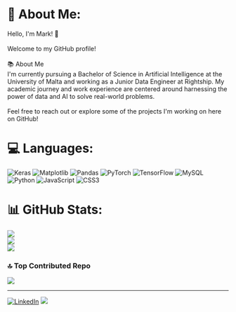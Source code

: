 # 💫 About Me:
Hello, I'm Mark! 👋<br><br>Welcome to my GitHub profile!<br><br>📚 About Me<br>I'm currently pursuing a Bachelor of Science in Artificial Intelligence at the University of Malta and working as a Junior Data Engineer at Rightship. My academic journey and work experience are centered around harnessing the power of data and AI to solve real-world problems.<br><br>Feel free to reach out or explore some of the projects I'm working on here on GitHub!<br>

# 💻 Languages:
![Keras](https://img.shields.io/badge/Keras-%23D00000.svg?style=for-the-badge&logo=Keras&logoColor=white) ![Matplotlib](https://img.shields.io/badge/Matplotlib-%23ffffff.svg?style=for-the-badge&logo=Matplotlib&logoColor=black) ![Pandas](https://img.shields.io/badge/pandas-%23150458.svg?style=for-the-badge&logo=pandas&logoColor=white) ![PyTorch](https://img.shields.io/badge/PyTorch-%23EE4C2C.svg?style=for-the-badge&logo=PyTorch&logoColor=white) ![TensorFlow](https://img.shields.io/badge/TensorFlow-%23FF6F00.svg?style=for-the-badge&logo=TensorFlow&logoColor=white) ![MySQL](https://img.shields.io/badge/mysql-%2300000f.svg?style=for-the-badge&logo=mysql&logoColor=white) ![Python](https://img.shields.io/badge/python-3670A0?style=for-the-badge&logo=python&logoColor=ffdd54) ![JavaScript](https://img.shields.io/badge/javascript-%23323330.svg?style=for-the-badge&logo=javascript&logoColor=%23F7DF1E) ![CSS3](https://img.shields.io/badge/css3-%231572B6.svg?style=for-the-badge&logo=css3&logoColor=white)
# 📊 GitHub Stats:
![](https://github-readme-stats.vercel.app/api?username=markdingli18&theme=midnight-purple&hide_border=false&include_all_commits=true&count_private=true)<br/>
![](https://github-readme-streak-stats.herokuapp.com/?user=markdingli18&theme=midnight-purple&hide_border=false)<br/>
![](https://github-readme-stats.vercel.app/api/top-langs/?username=markdingli18&theme=midnight-purple&hide_border=false&include_all_commits=true&count_private=true&layout=compact)

### 🔝 Top Contributed Repo
![](https://github-contributor-stats.vercel.app/api?username=markdingli18&limit=5&theme=tokyonight&combine_all_yearly_contributions=true)

---
[![LinkedIn](https://img.shields.io/badge/LinkedIn-%230077B5.svg?logo=linkedin&logoColor=white)](https://linkedin.com/in/https://www.linkedin.com/in/mark-dingli-84b1a3286/) 
[![](https://visitcount.itsvg.in/api?id=markdingli18&icon=0&color=1)](https://visitcount.itsvg.in)
